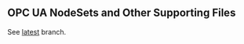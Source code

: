 <!-- index -->
## OPC UA NodeSets and Other Supporting Files
See [latest](https://github.com/OPCFoundation/UA-Nodeset/tree/latest) branch.

